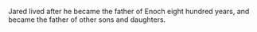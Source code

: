 Jared lived after he became the father of Enoch eight hundred years, and became the father of other sons and daughters.